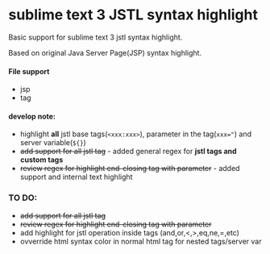# sublime text 3 JSTL syntax highlight
Basic support for sublime text 3 jstl syntax highlight.

Based on original Java Server Page(JSP) syntax highlight.

#### File support
* jsp
* tag

#### develop note:
* highlight __all__ jstl base tags(```<xxx:xxx>```), parameter in the tag(```xxx="```) and server variable(```${}```)
* ~~add support for all jstl tag~~ - added general regex for __jstl tags and custom tags__
* ~~review regex for highlight end-closing tag with parameter~~ - added support and internal text highlight

### TO DO:
* ~~add support for all jstl tag~~
* ~~review regex for highlight end-closing tag with parameter~~
* add highlight for jstl operation inside tags (and,or,<,>,eq,ne,=,etc)
* ovverride html syntax color in normal html tag for nested tags/server var
